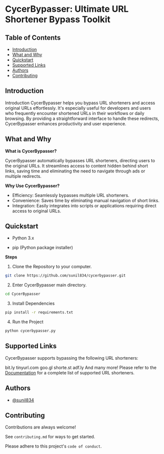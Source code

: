 
# CycerBypasser: Ultimate URL Shortener Bypass Toolkit

## Table of Contents
- [Introduction](#introduction)
- [What and Why](#what-and-why)
- [Quickstart](#quickstart)
- [Supported Links](#supported-links)
- [Authors](#authors)
- [Contributing](#contributing)

## Introduction
Introduction
CycerBypasser helps you bypass URL shorteners and access original URLs effortlessly. It's especially useful for developers and users who frequently encounter shortened URLs in their workflows or daily browsing. By providing a straightforward interface to handle these redirects, CycerBypasser enhances productivity and user experience.
## What and Why

**What is CycerBypasser?**

CycerBypasser automatically bypasses URL shorteners, directing users to the original URLs. It streamlines access to content hidden behind short links, saving time and eliminating the need to navigate through ads or multiple redirects.

**Why Use CycerBypasser?**

- Efficiency: Seamlessly bypasses multiple URL shorteners.
- Convenience: Saves time by eliminating manual navigation of short links.
- Integration: Easily integrates into scripts or applications requiring direct access to original URLs.
## Quickstart

-  Python 3.x

- pip (Python package installer)

**Steps**

1. Clone the Repository to your computer.

```bash
git clone https://github.com/sunil834/cycerbypasser.git
```

2. Enter CycerBypasser main directory.

```bash
cd CycerBypasser
```

3. Install Dependencies
```bash
pip install -r requirements.txt
```

4. Run the Project
```bash
python cycerbypasser.py
```


## Supported Links

CycerBypasser supports bypassing the following URL shorteners:

bit.ly
tinyurl.com
goo.gl
shorte.st
adf.ly
And many more!
Please refer to the [Documentation](https://sunil834.github.io/CycerBypasser/Documentation.html) for a complete list of supported URL shorteners.




## Authors

- [@sunil834](https://github.com/sunil834)
## Contributing

Contributions are always welcome!

See `contributing.md` for ways to get started.

Please adhere to this project's `code of conduct`.
